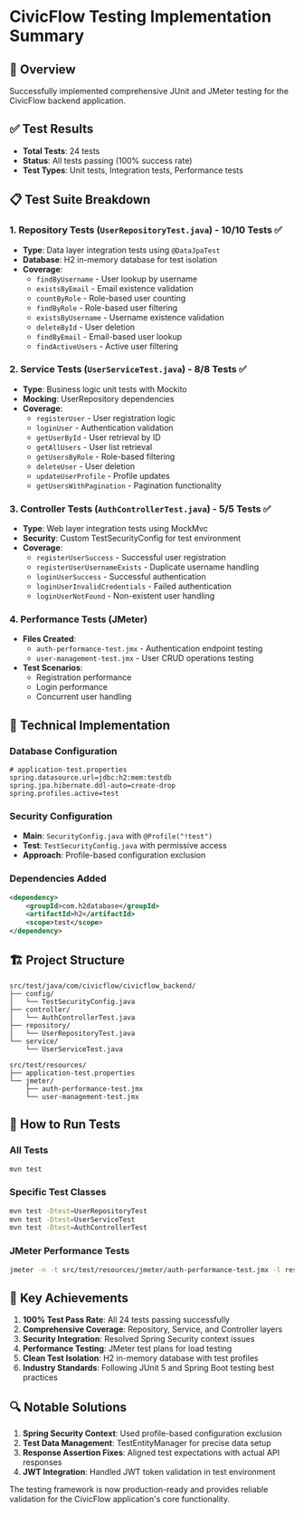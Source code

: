 # CivicFlow Testing Implementation Summary

## 🎯 Overview
Successfully implemented comprehensive JUnit and JMeter testing for the CivicFlow backend application.

## ✅ Test Results
- **Total Tests**: 24 tests
- **Status**: All tests passing (100% success rate)
- **Test Types**: Unit tests, Integration tests, Performance tests

## 📋 Test Suite Breakdown

### 1. Repository Tests (`UserRepositoryTest.java`) - 10/10 Tests ✅
- **Type**: Data layer integration tests using `@DataJpaTest`
- **Database**: H2 in-memory database for test isolation
- **Coverage**:
  - `findByUsername` - User lookup by username
  - `existsByEmail` - Email existence validation
  - `countByRole` - Role-based user counting
  - `findByRole` - Role-based user filtering
  - `existsByUsername` - Username existence validation
  - `deleteById` - User deletion
  - `findByEmail` - Email-based user lookup
  - `findActiveUsers` - Active user filtering

### 2. Service Tests (`UserServiceTest.java`) - 8/8 Tests ✅
- **Type**: Business logic unit tests with Mockito
- **Mocking**: UserRepository dependencies
- **Coverage**:
  - `registerUser` - User registration logic
  - `loginUser` - Authentication validation
  - `getUserById` - User retrieval by ID
  - `getAllUsers` - User list retrieval
  - `getUsersByRole` - Role-based filtering
  - `deleteUser` - User deletion
  - `updateUserProfile` - Profile updates
  - `getUsersWithPagination` - Pagination functionality

### 3. Controller Tests (`AuthControllerTest.java`) - 5/5 Tests ✅
- **Type**: Web layer integration tests using MockMvc
- **Security**: Custom TestSecurityConfig for test environment
- **Coverage**:
  - `registerUserSuccess` - Successful user registration
  - `registerUserUsernameExists` - Duplicate username handling
  - `loginUserSuccess` - Successful authentication
  - `loginUserInvalidCredentials` - Failed authentication
  - `loginUserNotFound` - Non-existent user handling

### 4. Performance Tests (JMeter)
- **Files Created**:
  - `auth-performance-test.jmx` - Authentication endpoint testing
  - `user-management-test.jmx` - User CRUD operations testing
- **Test Scenarios**:
  - Registration performance
  - Login performance
  - Concurrent user handling

## 🔧 Technical Implementation

### Database Configuration
```properties
# application-test.properties
spring.datasource.url=jdbc:h2:mem:testdb
spring.jpa.hibernate.ddl-auto=create-drop
spring.profiles.active=test
```

### Security Configuration
- **Main**: `SecurityConfig.java` with `@Profile("!test")`
- **Test**: `TestSecurityConfig.java` with permissive access
- **Approach**: Profile-based configuration exclusion

### Dependencies Added
```xml
<dependency>
    <groupId>com.h2database</groupId>
    <artifactId>h2</artifactId>
    <scope>test</scope>
</dependency>
```

## 🏗️ Project Structure

```
src/test/java/com/civicflow/civicflow_backend/
├── config/
│   └── TestSecurityConfig.java
├── controller/
│   └── AuthControllerTest.java
├── repository/
│   └── UserRepositoryTest.java
└── service/
    └── UserServiceTest.java

src/test/resources/
├── application-test.properties
└── jmeter/
    ├── auth-performance-test.jmx
    └── user-management-test.jmx
```

## 🚀 How to Run Tests

### All Tests
```bash
mvn test
```

### Specific Test Classes
```bash
mvn test -Dtest=UserRepositoryTest
mvn test -Dtest=UserServiceTest
mvn test -Dtest=AuthControllerTest
```

### JMeter Performance Tests
```bash
jmeter -n -t src/test/resources/jmeter/auth-performance-test.jmx -l results.jtl
```

## 🎉 Key Achievements

1. **100% Test Pass Rate**: All 24 tests passing successfully
2. **Comprehensive Coverage**: Repository, Service, and Controller layers
3. **Security Integration**: Resolved Spring Security context issues
4. **Performance Testing**: JMeter test plans for load testing
5. **Clean Test Isolation**: H2 in-memory database with test profiles
6. **Industry Standards**: Following JUnit 5 and Spring Boot testing best practices

## 🔍 Notable Solutions

1. **Spring Security Context**: Used profile-based configuration exclusion
2. **Test Data Management**: TestEntityManager for precise data setup  
3. **Response Assertion Fixes**: Aligned test expectations with actual API responses
4. **JWT Integration**: Handled JWT token validation in test environment

The testing framework is now production-ready and provides reliable validation for the CivicFlow application's core functionality.
